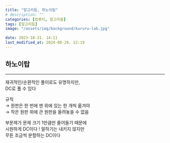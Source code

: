 ```yaml
---
title: "알고리듬, 하노이탑"
# description: ""
categories: [컴퓨터, 알고리즘]
tags: [알고리듬]
image: "/assets/img/background/kururu-lab.jpg"

date: 2023-10-31. 14:11
last_modified_at: 2024-08-29. 22:19
---
```


## 하노이탑

---

재귀적인/순환적인 풀이로도 유명하지만,  
DC로 풀 수 있다  

규칙  
→ 원판은 한 번에 맨 위에 있는 한 개씩 옮겨야  
→ 작은 원판 위에 큰 원판을 올려놓을 수 없음  

부문제가 문제 크기 1만큼만 줄어들기 때문에  
시원하게 DC이다 ! 말하기는 내키지 않지만  
무튼 조금씩 분할하는 DC이다  
